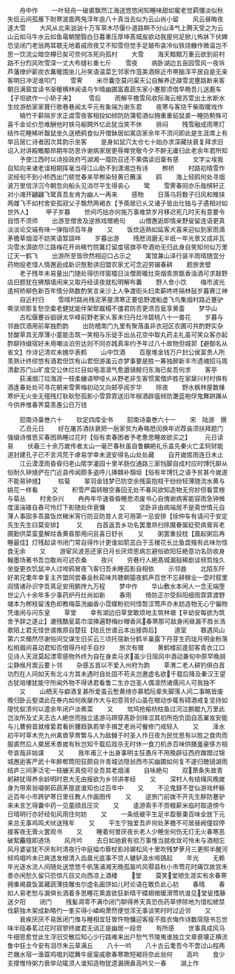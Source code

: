 <!-- { "loadSidebar": true } -->
　　舟中作
　　一叶轻舟一破裘飘然江海送悠悠闲知睡味甜如蜜老觉羁懐淡似秋失侣云间孤雁下耐寒波面两鳬浮年逾八十真当去似为云山尚小留
　　风云昼晦夜遂大雪
　　大风从北来汹汹十万军草木尽偃仆道路瞑不分山泽气上腾天受之为云山云如马牛水云如鱼鼋朝闇翳白日暮重压厚坤髙城岌欲动我屋何足掀儿怖牀下伏婢恐坚闭门老翁两耳聩无地着戚欣夜艾不知雪但觉手足皲布衾冷似铁烧糠作微温岂不思一饮流尘暗空樽已矣可奈何冻死向孤村
　　大雪
　　海天黯黯万重云欲到前村路不分烈风吹雪深一丈大布缝衫重七斤
　　雪夜
　　病卧湖边五亩园雪风一夜坼芦藩燎炉薪炭衣篝暖围坐儿孙笑语温菜乞邻家作菹美酒賖近市帯醅浑平居自是无来客明日冲泥谁叩门
　　雪霁
　　米尽囊空莫问渠天公自解养迂疎雪泥壅路断来客朝日满窗宜读书渐暖横林闻语鸟乍晴幽圃富嘉蔬东家小蹇那须借早晩吾儿送鹿车【子坦欲作一小轿子来】
　　雪后
　　雨解平檐雪风收际海云根苏萱出土氷断水生纹游舫家家葺行歌巷巷闻太平元有象端为谢东君
　　夜寒与客烧干柴取暖戏作
　　槁竹干薪隔岁求正虞雪夜客相投如倾防防蒲萄酒似拥重重貂鼠裘一睡防勲殊可喜千金论价恐难酬他时铁马榆闗外忆此犹当笑不休
　　排闷
　　残雪融成雨寒灯结作花睡稀听齧鼠坐久送栖鸦食似开僧鉢居如寓店家余年不须问即此是生涯席上有举吕居仁诗者因次其韵示坐客
　　是身如鼠穴太仓七十始办求深藏扶衰复拜求旧诏入对讲殿瞻颙昻期年防恩许谢病家居更辱鄊党敬今夕不醉无庸归此老余年君所知
　　予使江西时以诗投政府丐湖湘一麾防召还不果偶读旧稾有感
　　文字尘埃我自知向来诸老误相期挥毫当得江山助不到潇湘岂有诗
　　栁桥
　　村路初晴雪作泥经旬不到小桥西出门顿觉春来早栁染轻黄已蘸溪
　　鸥
　　海上轻鸥何处寻烟波万里信浮沉今朝忽向船头见消尽平生得丧心
　　鹭
　　雪霁春囘亦乐哉棋轩正对小滩开翩翩飞鹭真吾友肯为幽人一再来
　　感物
　　日落乌将数子归风和雉挟两雌飞不如村舍安孤寂父子飘然两褐衣【予斋居已乆又诸子皆出仕独与子遹相对如世外人】
　　甲子岁暮
　　世间巧拙亦何施万事难禁岁月移迟死几时天有意要令自悟不须师
　　出游至僧舍及逆旅戏赠絶句
　　山僧邂逅即情亲野叟留连语更真淡淡论交端有味一弹指顷百年身
　　又
　　饭炊适熟如延客犬喜来迎似到家雨滴茅檐草烟湿不妨笑语暂諠哗
　　岁暮出游
　　残厯消磨无半纸一年光景又成非瓦沟雪水滴欲尽江路梅花开尚稀竹院篝灯留度宿旗亭夸酒劝无归此身自笑知何似万里辽天一鹤飞
　　出游所至皆欣然相迎口占示之
　　寓馆兼山泽行装半雨晴随宜分药物投老惜人情邂逅成新识慇懃讲旧盟农家尤可念迎劳辍春耕
　　题旅舍壁
　　老子残年未易量出门随处得彷徉窗櫺日淡僧房暖灶突烟青旅甑香浊酒可求敲野店旧题犹在拂頽墙闲来又取丹经读夜就松明解布囊
　　野人舍小饮
　　梅市波光逺柯桥柳色新百年情分熟数酌笑言亲沙上人争渡街头妇卖薪咚咚隔林鼔岁暮赛江神
　　自近村归
　　雪晴村路尚残泥茅屋清寒正要低野渡船虚飞鸟集烟村路近蹇驴嘶坚顽那复愁空槖老健犹能伴架犂蹴榻不僵君防否更须百瓮享黄齑
　　梦华山
　　古松偃蹇谷谽谺太华峰前野老家乆客未归丹灶冷碧桃八十一畨花
　　岁暮与邻曲饮酒用前辈独酌韵
　　出防稽南门九里有聚落虽非衣冠区农圃可共酌野实杂甘酸草具无厚薄小童能击筑一笑相与乐徒手出丛花空中取丸药主礼虽可笑众客亦起酢聊持缀宿好未用嘲淡泊穷达则不同亦践真率约予年过八十故物但城郭【避御名从省文】作诗记清欢未媿华表鹤
　　山中饮酒
　　百屋堆金钱万户封公侯富贵人所羡熟计终缪悠有酒君但饮有山君但游虽云亦梦事要是胜一筹独醉新丰市遗魂招马周清歗苏门山旷度交公休烂烂目如电凛凛气愈遒骑鲸归东海已矣吾何求
　　客亭
　　荻浦烟汀竝海涯一枝柔艣语咿哑乆从野老非生客惯寓僧庐胜在家椉兴村村俱有酒逢春处处可寻花朝来雪霁梅初动又向邮亭阅岁华
　　除夜
　　野水枫林屋数椽寒炉无火坐无氊残灯耿耿愁孤影小雪霏霏送旧年椒酒辟瘟倾防灔蓝袍俘鬼舞跰蹮从今供养惟春荠莫羡愚公日万钱









　　劎南诗稾巻六十
　　钦定四库全书
　　劎南诗稾巻六十一
　　宋　陆游　撰
　　乙丑元日
　　好在屠苏酒扶衰把一巵家贫为寿略厯闰换年迟荐庙须扶拜题门强缀诗惟思买春困熟睡过花时【俗有卖春困者予老惫思睡故欲买之】
　　元日读易
　　伏羲三十余万嵗传者太山一毫芒春秋虽自鲁麟絶礼乐盖先秦火亡孟轲财能道封建孔子已不言鸿荒于虖易学幸未泯安得名山处处藏
　　自开嵗隂雨连日未止
　　江云漠漠雨昏昏归老山隂学灌园十里羊肠仅通路三家铛脚自成村应时馎饦聊从俗耐久钟馗俨在门近县传闻颇多盗呼儿挿棘补頽垣【俗有年馎饦之语予贫甚今嵗遂不能易钟馗】
　　枯菊
　　翠羽金钱梦已防空余残蘂抱枝干纷纷轻薄随流水黄与姚花一样看
　　又
　　积雪严霜转眼空春回无处不春风欲知造物无穷妙但看萱根与菊丛
　　村舍杂兴
　　冉冉年华速昏昏睡思浓废书心自愧谢病客能容雨急钟微度溪湍碓自舂可怜灯下影随处伴衰慵
　　又
　　坚卧非由病端居不是斋世情元自薄人事固多乖晨饭炊稊米宵行防豆防昔人言可用第一忌安排【徐仲车有请问于安定先生先生曰莫安排】
　　又
　　白首返吾乡功名罢激昻扫除魔眷属砭熨病膏肓老圃勤供菜蛮童解炷香黄昏那用问且喜日舒长
　　又
　　粥罢重投枕【晨起粥后再睡最佳】灯残起读书闭门常自得作计更谁如箭茁白于玉椶花长比鱼盘飱有此味勿怪食无余
　　又
　　游宦风波恶还家日月长厌烦思病忘避俗欲阳狂絶意功名防收身翰墨场著书吾岂敢尚可述农桑
　　夜兴
　　穷巷行人絶髙城漏鼔稀剧谈频剪烛久坐旋更衣饥鼠冲人过啼鸦冒夜飞客归吾未睡孤影自相依
　　示邻曲
　　北陌东阡好弟兄耄年幸复主齐盟同尝春韭秋菘味共聴朝猿夜鹤声百世不忘耕稼业一壶时叙里闾情诸孙识字吾真足安用鹏抟九万程
　　梦中作
　　华山敷水本闲人一念无端堕世尘八十余年多少事药炉丹灶尚如新
　　春雨
　　倚防正尔受斜阳细雨霏霏渡野塘本为栁枝留浅色却教梅蘂洗幽香小霑蝶粉初何惜暂涩莺声亦未妨造物无心宁徧物凭谁闲与问东皇
　　草堂
　　幸有湖边旧草堂敢烦地主筑林塘【辛幼安每欲为筑舍予辞之遂止】漉残酷瓮葛巾湿挿遍野梅纱帽香风春寒那可敌身闲昼漏不胜长浩歌陌上君无怪世谱推原自楚狂【陆氏世谱云本出接舆后】
　　道室
　　簭遇风山第六爻翛然尽谢俗间交谋生旧买云三顷托宿新分鹤半巢露下丹芽生药垅月明金粉落松梢眉间喜动君知否借得丹经手自抄
　　旅次有赠
　　黄鹤楼前逢劎客青衣江口见诗人天涯莫起漂零感物外终为自在身卖马求虽少日阻风中酒动兼旬中原早晚胡尘静缑月嵩云要卜邻
　　杂感五首以不爱入州府为韵
　　莘渭二老人耕钓俱白首功烈在人间如天有北斗方其未遇时自处固不苟夫岂邀虚名欲千载后降及秦汉王望古犹培塿犹能守所闻外物不得诱君看鲁二生亦岂圣人偶凛然诸儒间人可我独不
　　又
　　山栖天与癖酒复甚所爱虽云慙黄绮亦慕嵇阮辈失脚落人间二事略皆废晚归卧云壑谓此在券内如何疾屡作大与初意背好山虽在眼动歩辄有碍酒戒复坚持如隄忧蚁溃何以遣余年闭户淡煮菜
　　又
　　鸴鸠抢榆枋枯鱼过河泣鹏鲲九万里此岂汝所及丈夫志古人絶世而独立逺游马蹄穿髙卧剑锋涩其初所抱负固自高嶪岌安能与儿曹俯首就维絷君看折腰趋孰若举手揖芝老尚可餐修门戒轻入
　　又
　　洚水初平时草木充九州禽兽孶育繁与人为敌雠于时圣人作日夜为民忧思有以胜之食肉而服裘然后人奠居禾黍嵗有秋岂知千载后戕杀无时休一食刀机赤百味供膳羞豪侈方相夸哀哉非始谋
　　又
　　我年甫三十出身事明主狂愚斥不用晚辟征西府蹭蹬过锦城邂逅客严武十年醉郫筒阳狂颇自许青城访隠翁西市买幽圃如何复不遂归聴镜湖雨结庐三间茅泛宅一枝艣天真傥可全吾其老烟浦
　　自咏絶句
　　双萧条失故青躬耕犹得养余龄明时恩大无由报欲为乡邻讲孝经
　　又
　　深村人有结绳风晚嵗身为带索翁啜粥茹蔬茅屋底谁知也过百年中
　　又
　　不沦鬼録不登仙游戏杯觞近百年小市跨驴寒日里任教人作画图传
　　又
　　逆旅门前拨不开先生醉防蹇驴来未言乞得囊中药一见童顔且压灾
　　又
　　逺游索手不赍粮薪米临时取道傍今日晴明行亦好经旬风雨住何妨
　　又
　　一条纸被平生足半盌藜羮百味全放下元来总无事鸡鸣犬吠送残年
　　又
　　平生宁独爱吾庐何处茅檐不可居昼阙僮奴停接客夜无膏火罢观书
　　又
　　睡着何曽厌夜长老人少睡坐何伤无灯无火春寒恶破絮麤氊即道场
　　风月吟
　　去日如驰衰有验万事惟当就收敛可怜未与酒相忘风月婆娑犹不厌有时清夜行中庭幅巾藜杖影竛竮松风十里吹残梦萝月三更照半醒河倾鸡唱吟未已爽透发根清入齿晨光底事不贷人辘轳汲水啼鵶起
　　年光
　　无赖年光逐水流人间随处送悠悠千帆落浦湘天晚孤笛吟风鄠县秋小市莺花时痛饮故宫禾黍亦闲愁久留只恐惊凡目又向西凉上酒楼
　　堂
　　莫笑堂陋生涯实有余春寒拥重褐晨饭富藏蔬薄技雕虫尔虚名画饼如儿时论语在敢负此心初
　　春晴
　　春如人易老愁与漏俱长酒着多思睡花熏直欲狂新晴干蝶翅微暖滑莺吭谁见堂叟搘藤送夕阳
　　闭门
　　残髪凋零不满巾闭门聊得养天真恐伤药草停除地为惜松槎禁伐薪独木架成新略彴一峯买得小嶙峋萧然便觉浑无事谈笑时时过近邻
　　又
　　衰疾厌厌不易医闭门惟与睡相宜狂曽忤物慵迎客瘦不胜衣悔作诗数简隠书忘世味半瓯春茗过花时寂寥终嵗君无诮正是幽居一段竒
　　有所感
　　世事真成风马牛细思愈觉此生浮旧交散后知心少行路难来出户愁气节陵夷谁独立文章衰壊正横流鲁中狂士今安有泪尽朱云草满丘
　　八十一吟
　　八十古云耄吾今不啻过山程两芒屩水宿一渔蓑鸡唱刘琨舞牛疲甯戚歌春寒欺短褐将奈此翁何
　　高吟
　　食少支撑惟恃粥力衰举动辄须人谁知造物犹遗漏拥鼻高吟又一春
　　湖上作
